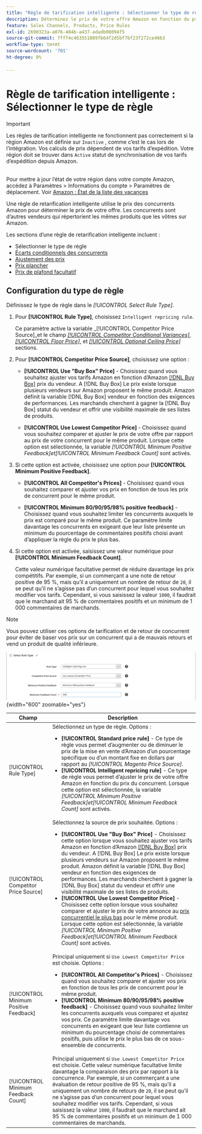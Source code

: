 ```yaml
---
title: "Règle de tarification intelligente : Sélectionner le type de règle"
description: Déterminez le prix de votre offre Amazon en fonction du prix de votre concurrent en créant une règle de retarification intelligente.
feature: Sales Channels, Products, Price Rules
exl-id: 2690323a-a076-484b-a437-adadb08094f5
source-git-commit: 7fff4c463551089fb64f2d5bf7bf23f272ce4663
workflow-type: tm+mt
source-wordcount: '701'
ht-degree: 0%

---
```


# Règle de tarification intelligente : Sélectionner le type de règle

>[!IMPORTANT]
>
>Les règles de tarification intelligente ne fonctionnent pas correctement si la région Amazon est définie sur `Inactive` , comme c’est le cas lors de l’intégration. Vos calculs de prix dépendent de vos tarifs d’expédition. Votre région doit se trouver dans `Active` statut de synchronisation de vos tarifs d’expédition depuis Amazon.<br><br>
>
>Pour mettre à jour l’état de votre région dans votre compte Amazon, accédez à Paramètres > Informations du compte > Paramètres de déplacement. Voir [Amazon : État de la liste des vacances](https://sellercentral.amazon.com/gp/help/help.html?itemID=200135620/&quot;target=&quot;_blank)

Une règle de retarification intelligente utilise le prix des concurrents Amazon pour déterminer le prix de votre offre. Les concurrents sont d’autres vendeurs qui répertorient les mêmes produits que les vôtres sur Amazon.

Les sections d’une règle de retarification intelligente incluent :

- Sélectionner le type de règle
- [Écarts conditionnels des concurrents](./competitor-conditional-variances.md)
- [Ajustement des prix](./price-adjustment.md)
- [Prix plancher](./floor-price.md)
- [Prix de plafond facultatif](./optional-ceiling-price.md)

## Configuration du type de règle

Définissez le type de règle dans le _[!UICONTROL Select Rule Type]_.

1. Pour **[!UICONTROL Rule Type]**, choisissez `Intelligent repricing rule`.

   Ce paramètre active la variable _[!UICONTROL Competitor Price Source]_et le champ [_[!UICONTROL Competitor Conditional Variances]_](./competitor-conditional-variances.md), [_[!UICONTROL Floor Price]_](./floor-price.md), et [_[!UICONTROL Optional Ceiling Price]_](./optional-ceiling-price.md) sections.

1. Pour **[!UICONTROL Competitor Price Source]**, choisissez une option :

   - **[!UICONTROL Use "Buy Box" Price]** - Choisissez quand vous souhaitez ajuster vos tarifs Amazon en fonction d’Amazon [[!DNL Buy Box]](./buy-box-competitor-pricing.md) prix du vendeur. A [!DNL Buy Box] Le prix existe lorsque plusieurs vendeurs sur Amazon proposent le même produit. Amazon définit la variable [!DNL Buy Box] vendeur en fonction des exigences de performances. Les marchands cherchent à gagner la [!DNL Buy Box] statut du vendeur et offrir une visibilité maximale de ses listes de produits.

   - **[!UICONTROL Use Lowest Competitor Price]** - Choisissez quand vous souhaitez comparer et ajuster le prix de votre offre par rapport au prix de votre concurrent pour le même produit. Lorsque cette option est sélectionnée, la variable _[!UICONTROL Minimum Positive Feedback]_et_[!UICONTROL Minimum Feedback Count]_ sont activés.

1. Si cette option est activée, choisissez une option pour **[!UICONTROL Minimum Positive Feedback]**.

   - **[!UICONTROL All Competitor's Prices]** - Choisissez quand vous souhaitez comparer et ajuster vos prix en fonction de tous les prix de concurrent pour le même produit.

   - **[!UICONTROL Minimum 80/90/95/98% positive feedback]** - Choisissez quand vous souhaitez limiter les concurrents auxquels le prix est comparé pour le même produit. Ce paramètre limite davantage les concurrents en exigeant que leur liste présente un minimum du pourcentage de commentaires positifs choisi avant d’appliquer la règle du prix le plus bas.

1. Si cette option est activée, saisissez une valeur numérique pour **[!UICONTROL Minimum Feedback Count]**.

   Cette valeur numérique facultative permet de réduire davantage les prix compétitifs. Par exemple, si un commerçant a une note de retour positive de 95 %, mais qu’il a uniquement un nombre de retour de `20`, il se peut qu’il ne s’agisse pas d’un concurrent pour lequel vous souhaitez modifier vos tarifs. Cependant, si vous saisissez la valeur `1000`, il faudrait que le marchand ait 95 % de commentaires positifs et un minimum de 1 000 commentaires de marchands.

>[!NOTE]
>
>Vous pouvez utiliser ces options de tarification et de retour de concurrent pour éviter de baser vos prix sur un concurrent qui a de mauvais retours et vend un produit de qualité inférieure.

![Règle de retarification intelligente - sélectionnez le type de règle.](assets/ob-intelligent-price-rule-type.png){width="600" zoomable="yes"}

| Champ | Description |
|----------------------------------------|-----------------------------------------------------------------------------------------------------------------------------------------------------------------------------------------------------------------------------------------------------------------------------------------------------------------------------------------------------------------------------------------------------------------------------------------------------------------------------------------------------------------------------------------------------------------------------------------------------------------------------------------------------------------------------------------------------------------------------------------------------------------------------------------------------------------------------------------------------------------------------------------|
| [!UICONTROL Rule Type] | Sélectionnez un type de règle. Options :<ul><li>**[!UICONTROL Standard price rule]** - Ce type de règle vous permet d’augmenter ou de diminuer le prix de la mise en vente d’Amazon d’un pourcentage spécifique ou d’un montant fixe en dollars par rapport au _[!UICONTROL Magento Price Source]_. </li><li>**[!UICONTROL Intelligent repricing rule]** - Ce type de règle vous permet d’ajuster le prix de votre offre Amazon en fonction du prix du concurrent. Lorsque cette option est sélectionnée, la variable _[!UICONTROL Minimum Positive Feedback]_et_[!UICONTROL Minimum Feedback Count]_ sont activés.</li></ul> |
| [!UICONTROL Competitor Price Source] | Sélectionnez la source de prix souhaitée. Options :<ul><li>**[!UICONTROL Use "Buy Box" Price]** - Choisissez cette option lorsque vous souhaitez ajuster vos tarifs Amazon en fonction d’Amazon [[!DNL Buy Box]](./buy-box-competitor-pricing.md) prix du vendeur. A [!DNL Buy Box] Le prix existe lorsque plusieurs vendeurs sur Amazon proposent le même produit. Amazon définit la variable [!DNL Buy Box] vendeur en fonction des exigences de performances. Les marchands cherchent à gagner la [!DNL Buy Box] statut du vendeur et offrir une visibilité maximale de ses listes de produits.</li><li>**[!UICONTROL Use Lowest Competitor Price]** - Choisissez cette option lorsque vous souhaitez comparer et ajuster le prix de votre annonce au [prix concurrentiel le plus bas](./lowest-competitor-pricing.md) pour le même produit. Lorsque cette option est sélectionnée, la variable _[!UICONTROL Minimum Positive Feedback]_et_[!UICONTROL Minimum Feedback Count]_ sont activés.</li></ul> |
| [!UICONTROL Minimum Positive Feedback] | Principal uniquement si `Use Lowest Competitor Price` est choisie. Options :<ul><li>**[!UICONTROL All Competitor's Prices]** - Choisissez quand vous souhaitez comparer et ajuster vos prix en fonction de tous les prix de concurrent pour le même produit.</li><li>**[!UICONTROL Minimum 80/90/95/98% positive feedback]** - Choisissez quand vous souhaitez limiter les concurrents auxquels vous comparez et ajustez vos prix. Ce paramètre limite davantage vos concurrents en exigeant que leur liste contienne un minimum du pourcentage choisi de commentaires positifs, puis utilise le prix le plus bas de ce sous-ensemble de concurrents.</li></ul> |
| [!UICONTROL Minimum Feedback Count] | Principal uniquement si `Use Lowest Competitor Price` est choisie. Cette valeur numérique facultative limite davantage la comparaison des prix par rapport à la concurrence. Par exemple, si un commerçant a une évaluation de retour positive de 95 %, mais qu’il a uniquement un nombre de retours de `20`, il se peut qu’il ne s’agisse pas d’un concurrent pour lequel vous souhaitez modifier vos tarifs. Cependant, si vous saisissez la valeur `1000`, il faudrait que le marchand ait 95 % de commentaires positifs et un minimum de 1 000 commentaires de marchands. |
